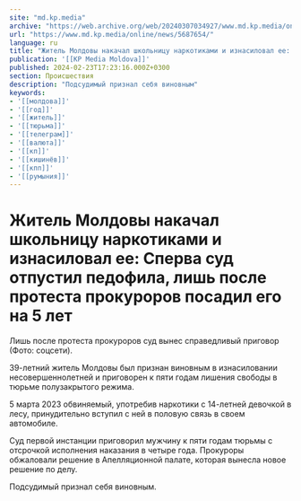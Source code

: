 ```yaml
---
site: "md.kp.media"
archive: "https://web.archive.org/web/20240307034927/www.md.kp.media/online/news/5687654/"
url: "https://www.md.kp.media/online/news/5687654/"
language: ru
title: "Житель Молдовы накачал школьницу наркотиками и изнасиловал ее: Сперва суд отпустил педофила, лишь после протеста прокуроров посадил его на 5 лет"
publication: '[[KP Media Moldova]]'
published: 2024-02-23T17:23:16.000Z+0300
section: Происшествия
description: "Подсудимый признал себя виновным"
keywords:
- '[[молдова]]'
- '[[год]]'
- '[[житель]]'
- '[[тюрьма]]'
- '[[телеграм]]'
- '[[валюта]]'
- '[[кп]]'
- '[[кишинёв]]'
- '[[кпп]]'
- '[[румыния]]'
---
```


# Житель Молдовы накачал школьницу наркотиками и изнасиловал ее: Сперва суд отпустил педофила, лишь после протеста прокуроров посадил его на 5 лет

Лишь после протеста прокуроров суд вынес справедливый приговор (Фото: соцсети).

39-летний житель Молдовы был признан виновным в изнасиловании несовершеннолетней и приговорен к пяти годам лишения свободы в тюрьме полузакрытого режима.

5 марта 2023 обвиняемый, употребив наркотики с 14-летней девочкой в лесу, принудительно вступил с ней в половую связь в своем автомобиле.

Суд первой инстанции приговорил мужчину к пяти годам тюрьмы с отсрочкой исполнения наказания в четыре года. Прокуроры обжаловали решение в Апелляционной палате, которая вынесла новое решение по делу.

Подсудимый признал себя виновным.